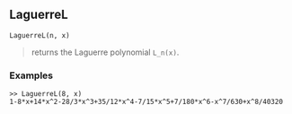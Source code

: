 ## LaguerreL

```
LaguerreL(n, x)
```

> returns the Laguerre polynomial `L_n(x)`.
 
### Examples
```   
>> LaguerreL(8, x)    
1-8*x+14*x^2-28/3*x^3+35/12*x^4-7/15*x^5+7/180*x^6-x^7/630+x^8/40320
```
    